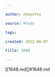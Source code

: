 ```yaml
---

author: ohmanfoo

source: #todo

tags: 

created: 2022-08-07

title: 1648

---
```

[[1648.md]]#1648.md